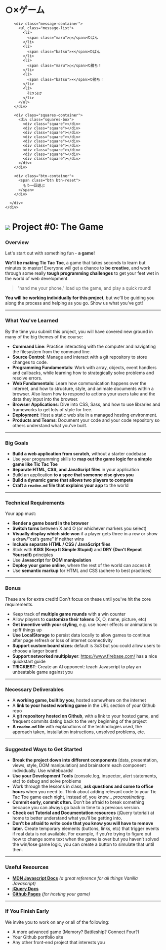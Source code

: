 <!DOCTYPE html>
<html lang="ja">
  <head>
    <meta charset="UTF-8" />
    <title>○×ゲーム</title>
<!--     <link href="reset.css" rel="stylesheet" /> -->
<!--     <link href="app.css" rel="stylesheet" /> -->
  </head>
  <body>
    <div class="wrapper">
      <h1>○×ゲーム</h1>
      <div class="game-container">

        <div class="message-container">
          <ul class="message-list">
            <li>
              <span class="maru">○</span>のばん
            </li>
            <li>
              <span class="batsu">×</span>のばん
            </li>
            <li>
              <span class="maru">○</span>の勝ち！
            </li>
            <li>
              <span class="batsu">×</span>の勝ち！
            </li>
            <li>
              引き分け
            </li>
          </ul>
        </div>

        <div class="squares-container">
          <div class="squares-box">
            <div class="square"></div>
            <div class="square"></div>
            <div class="square"></div>
            <div class="square"></div>
            <div class="square"></div>
            <div class="square"></div>
            <div class="square"></div>
            <div class="square"></div>
            <div class="square"></div>
          </div>
        </div>

        <div class="btn-container">
          <span class="btn btn-reset">
            もう一回遊ぶ
          </span>
        </div>

      </div>
    </div>
<!--     <script src="app.js"></script> -->
  </body>
</html>


























# ![](https://ga-dash.s3.amazonaws.com/production/assets/logo-9f88ae6c9c3871690e33280fcf557f33.png) Project #0: The Game

### Overview

Let's start out with something fun - **a game!**

**We'll be making Tic Tac Toe**, a game that takes seconds to learn but minutes to master! Everyone will get a chance to **be creative**, and work through some really **tough programming challenges** to get your feet wet in the world of web development.

> "hand me your phone," load up the game, and play a quick round!

**You will be working individually for this project**, but we'll be guiding you along the process and helping as you go. Show us what you've got!

---

### What You've Learned

By the time you submit this project, you will have covered new ground in many of the big themes of the course:

- **Command Line**: Practice interacting with the computer and navigating the filesystem from the command line.
- **Source Control**: Manage and interact with a git repository to store changes to code.
- **Programming Fundamentals**: Work with array, objects, event handlers and callbacks, while learning how to strategically solve problems and resolve errors.
- **Web Fundamentals**:  Learn how communication happens over the internet, and how to structure, style, and animate documents within a browser. Also learn how to respond to actions your users take and the data they input into the browser.
- **Browser Applications**:  Dive into CSS, Sass, and how to use libraries and frameworks to get lots of style for free.
- **Deployment**: Host a static web site in a managed hosting environment.
- **Products and Teams**: Document your code and your code repository so others understand what you've built.


---

### Big Goals

* **Build a web application from scratch**, without a starter codebase
* Use your programming skills to **map out the game logic for a simple game like Tic Tac Toe**
* **Separate HTML, CSS, and JavaScript files** in your application
* Build an application **to a spec that someone else gives you**
* **Build a dynamic game that allows two players to compete**
* **Craft a ``readme.md`` file that explains your app** to the world

---

### Technical Requirements

Your app must:

* **Render a game board in the browser**
* **Switch turns** between X and O (or whichever markers you select)
* **Visually display which side won** if a player gets three in a row or show a draw/"cat’s game" if neither wins
* **Include separate HTML / CSS / JavaScript files**
* Stick with **KISS (Keep It Simple Stupid)** and **DRY (Don't Repeat Yourself)** principles
* Use **Javascript** for **DOM manipulation**
* **Deploy your game online**, where the rest of the world can access it
* Use **semantic markup** for HTML and CSS (adhere to best practices)

---

### Bonus

These are for extra credit! Don't focus on these until you've hit the core requirements.

* Keep track of **multiple game rounds** with a win counter
* Allow players to **customize their tokens** (X, O, name, picture, etc)
* **Get inventive with your styling**, e.g. use hover effects or animations to spiff things up
* **Use LocalStorage** to persist data locally to allow games to continue after page refresh or loss of internet connectivity
* **Support custom board sizes**: default is 3x3 but you could allow users to choose a larger board
* **Support networked multiplayer**: https://www.firebase.com/ has a nice quickstart guide
* **TRICKIEST**: Create an AI opponent: teach Javascript to play an unbeatable game against you

---

### Necessary Deliverables

* A **working game, built by you**, hosted somewhere on the internet
* A **link to your hosted working game** in the URL section of your Github repo
* A **git repository hosted on Github**, with a link to your hosted game, and frequent commits dating back to the very beginning of the project
* **A ``readme.md`` file** with explanations of the technologies used, the approach taken, installation instructions, unsolved problems, etc.

---

### Suggested Ways to Get Started

* **Break the project down into different components** (data, presentation, views, style, DOM manipulation) and brainstorm each component individually. Use whiteboards!
* **Use your Development Tools** (console.log, inspector, alert statements, etc) to debug and solve problems
* Work through the lessons in class, **ask questions and come to office hours** when you need to. Think about adding relevant code to your Tic Tac Toe game each night, instead of, you know... _procrastinating_.
* **Commit early, commit often.** Don’t be afraid to break something because you can always go back in time to a previous version.
* **Check out Tutorial and Documentation resources** (jQuery tutorial) at home to better understand what you’ll be getting into.
* **Don’t be afraid to write code that you know you will have to remove later.** Create temporary elements (buttons, links, etc) that trigger events if real data is not available. For example, if you’re trying to figure out how to change some text when the game is over but you haven’t solved the win/lose game logic, you can create a button to simulate that until then.

---

### Useful Resources

* **[MDN Javascript Docs](https://developer.mozilla.org/en-US/docs/Web/JavaScript)** _(a great reference for all things Vanilla Javascript)_
* **[jQuery Docs](http://api.jquery.com)**
* **[Github Pages](https://pages.github.com)** _(for hosting your game)_

---

### If You Finish Early

We invite you to work on any or all of the following:

* A more advanced game (Memory? Battleship? Connect Four?)
* Your Github portfolio site
* Any other front-end project that interests you
